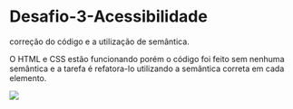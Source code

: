 # Desafio-3-Acessibilidade
correção do código e a utilização de semântica.

O HTML e CSS estão funcionando porém o código foi feito sem nenhuma semântica e a tarefa é refatora-lo utilizando a semântica correta em cada elemento.

<img src="https://efficient-sloth-d85.notion.site/image/https%3A%2F%2Fs3-us-west-2.amazonaws.com%2Fsecure.notion-static.com%2F18418cdb-7004-4d0b-a599-5cfac4c1ef22%2FUntitled.png?table=block&id=639ff5ff-afef-4964-a0b6-5845bce6a196&spaceId=08f749ff-d06d-49a8-a488-9846e081b224&width=2000&userId=&cache=v2" />
